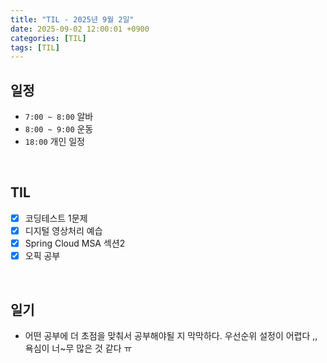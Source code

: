 ```yaml
---
title: "TIL - 2025년 9월 2일"
date: 2025-09-02 12:00:01 +0900
categories: [TIL]
tags: [TIL]
---
```


## 일정

- `7:00 ~ 8:00` 알바
- `8:00 ~ 9:00` 운동
- `18:00` 개인 일정

<br>

## TIL
- [x] 코딩테스트 1문제
- [x] 디지털 영상처리 예습
- [x] Spring Cloud MSA 섹션2
- [x] 오픽 공부

<br>

## 일기

- 어떤 공부에 더 초점을 맞춰서 공부해야될 지 막막하다. 우선순위 설정이 어렵다 ,, 욕심이 너~무 많은 것 같다 ㅠ
